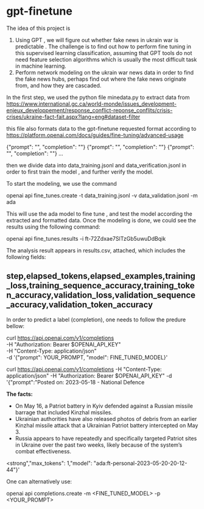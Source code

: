 # gpt-finetune
The idea of this project is

1. Using GPT , we will figure out whether fake news in ukrain war is predictable . The challenge is to find out how to perform fine tuning in this supervised learning classification, assuming that GPT tools do not need feature selection algorithms which is usually the most difficult task in machine learning.
2. Perform network modeling on the ukrain war news data in order to find the fake news hubs, perhaps find out where the fake news originate from, and how they are cascaded.

In the first step, we used the python file minedata.py to extract data from https://www.international.gc.ca/world-monde/issues_development-enjeux_developpement/response_conflict-reponse_conflits/crisis-crises/ukraine-fact-fait.aspx?lang=eng#dataset-filter

this file also formats data to the gpt-finetune requested format according to https://platform.openai.com/docs/guides/fine-tuning/advanced-usage

{"prompt": "<prompt text>", "completion": "<ideal generated text>"}
{"prompt": "<prompt text>", "completion": "<ideal generated text>"}
{"prompt": "<prompt text>", "completion": "<ideal generated text>"}
...
  
then we divide data into data_training.jsonl and data_verification.jsonl in order to first train the model , and further verify the model.

To start the modeling, we use the command
  
openai api fine_tunes.create -t data_training.jsonl -v data_validation.jsonl -m ada
  
This will use the ada model to fine tune , and test the model according the extracted and formatted data. 
Once the modeling is done, we could see the results using the following command:
  
openai api fine_tunes.results -i ft-72Zdxae7SlTzGb5uwuDdBqik
  
The analysis result appears in results.csv, attached, which includes the following fields:
  
step,elapsed_tokens,elapsed_examples,training_loss,training_sequence_accuracy,training_token_accuracy,validation_loss,validation_sequence_accuracy,validation_token_accuracy
-----------------
In order to predict a label (completion), one needs to follow the predure bellow:
  
curl https://api.openai.com/v1/completions \
  -H "Authorization: Bearer $OPENAI_API_KEY" \
  -H "Content-Type: application/json" \
  -d '{"prompt": YOUR_PROMPT, "model": FINE_TUNED_MODEL}'

 curl https://api.openai.com/v1/completions -H "Content-Type: application/json" -H "Authorization: Bearer $OPENAI_API_KEY" -d '{"prompt":"Posted on:</strong> 2023-05-18 - National Defence</p><p><strong>The facts:</strong></p><ul class=lst-spcd><li>On May 16, a Patriot battery in Kyiv defended against a Russian missile barrage that included Kinzhal missiles.</li><li>Ukrainian authorities have also released photos of debris from an earlier Kinzhal missile attack that a Ukrainian Patriot battery intercepted on May 3.</li><li>Russia appears to have repeatedly and specifically targeted Patriot sites in Ukraine over the past two weeks, likely because of the system&rsquo;s combat effectiveness.</li></ul><p><strong","max_tokens": 1,"model": "ada:ft-personal-2023-05-20-20-12-44"}'

One can alternatively use:
   
openai api completions.create -m <FINE_TUNED_MODEL> -p <YOUR_PROMPT>
